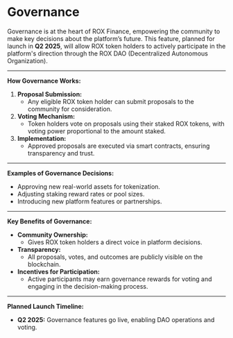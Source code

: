 # Governance

Governance is at the heart of ROX Finance, empowering the community to make key decisions about the platform’s future. This feature, planned for launch in **Q2 2025**, will allow ROX token holders to actively participate in the platform's direction through the ROX DAO (Decentralized Autonomous Organization).

***

**How Governance Works:**

1. **Proposal Submission:**
   * Any eligible ROX token holder can submit proposals to the community for consideration.
2. **Voting Mechanism:**
   * Token holders vote on proposals using their staked ROX tokens, with voting power proportional to the amount staked.
3. **Implementation:**
   * Approved proposals are executed via smart contracts, ensuring transparency and trust.

***

**Examples of Governance Decisions:**

* Approving new real-world assets for tokenization.
* Adjusting staking reward rates or pool sizes.
* Introducing new platform features or partnerships.

***

**Key Benefits of Governance:**

* **Community Ownership:**
  * Gives ROX token holders a direct voice in platform decisions.
* **Transparency:**
  * All proposals, votes, and outcomes are publicly visible on the blockchain.
* **Incentives for Participation:**
  * Active participants may earn governance rewards for voting and engaging in the decision-making process.

***

**Planned Launch Timeline:**

* **Q2 2025:** Governance features go live, enabling DAO operations and voting.
